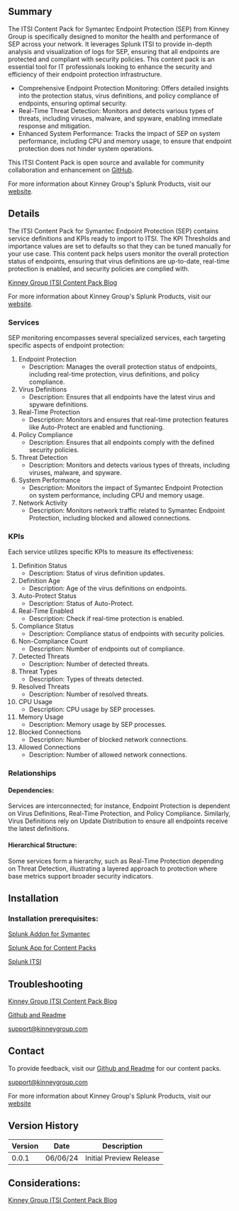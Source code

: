 ## Summary
The ITSI Content Pack for Symantec Endpoint Protection (SEP) from Kinney Group is specifically designed to monitor the health and performance of SEP across your network. It leverages Splunk ITSI to provide in-depth analysis and visualization of logs for SEP, ensuring that all endpoints are protected and compliant with security policies. This content pack is an essential tool for IT professionals looking to enhance the security and efficiency of their endpoint protection infrastructure.

* Comprehensive Endpoint Protection Monitoring: Offers detailed insights into the protection status, virus definitions, and policy compliance of endpoints, ensuring optimal security.
* Real-Time Threat Detection: Monitors and detects various types of threats, including viruses, malware, and spyware, enabling immediate response and mitigation.
* Enhanced System Performance: Tracks the impact of SEP on system performance, including CPU and memory usage, to ensure that endpoint protection does not hinder system operations.

This ITSI Content Pack is open source and available for community collaboration and enhancement on [GitHub](https://www.github.com/kinneygroup).

For more information about Kinney Group's Splunk Products, visit our [website](https://atlas.presidio.com).

## Details
The ITSI Content Pack for Symantec Endpoint Protection (SEP) contains service definitions and KPIs ready to import to ITSI. The KPI Thresholds and importance values are set to defaults so that they can be tuned manually for your use case. This content pack helps users monitor the overall protection status of endpoints, ensuring that virus definitions are up-to-date, real-time protection is enabled, and security policies are complied with.

[Kinney Group ITSI Content Pack Blog](https://kinneygroup.com/blog/installing-itsi-content-packs/)

For more information about Kinney Group's Splunk Products, visit our [website](https://atlas.presidio.com).

### Services
SEP monitoring encompasses several specialized services, each targeting specific aspects of endpoint protection:

1. Endpoint Protection
    * Description: Manages the overall protection status of endpoints, including real-time protection, virus definitions, and policy compliance.
2. Virus Definitions
    * Description: Ensures that all endpoints have the latest virus and spyware definitions.
3. Real-Time Protection
    * Description: Monitors and ensures that real-time protection features like Auto-Protect are enabled and functioning.
4. Policy Compliance
    * Description: Ensures that all endpoints comply with the defined security policies.
5. Threat Detection
    * Description: Monitors and detects various types of threats, including viruses, malware, and spyware.
6. System Performance
    * Description: Monitors the impact of Symantec Endpoint Protection on system performance, including CPU and memory usage.
7. Network Activity
    * Description: Monitors network traffic related to Symantec Endpoint Protection, including blocked and allowed connections.

### KPIs
Each service utilizes specific KPIs to measure its effectiveness:

1. Definition Status
    * Description: Status of virus definition updates.
2. Definition Age
    * Description: Age of the virus definitions on endpoints.
3. Auto-Protect Status
    * Description: Status of Auto-Protect.
4. Real-Time Enabled
    * Description: Check if real-time protection is enabled.
5. Compliance Status
    * Description: Compliance status of endpoints with security policies.
6. Non-Compliance Count
    * Description: Number of endpoints out of compliance.
7. Detected Threats
    * Description: Number of detected threats.
8. Threat Types
    * Description: Types of threats detected.
9. Resolved Threats
    * Description: Number of resolved threats.
10. CPU Usage
    * Description: CPU usage by SEP processes.
11. Memory Usage
    * Description: Memory usage by SEP processes.
12. Blocked Connections
    * Description: Number of blocked network connections.
13. Allowed Connections
    * Description: Number of allowed network connections.


### Relationships
#### Dependencies:
Services are interconnected; for instance, Endpoint Protection is dependent on Virus Definitions, Real-Time Protection, and Policy Compliance. Similarly, Virus Definitions rely on Update Distribution to ensure all endpoints receive the latest definitions.

#### Hierarchical Structure:
Some services form a hierarchy, such as Real-Time Protection depending on Threat Detection, illustrating a layered approach to protection where base metrics support broader security indicators.

## Installation

### Installation prerequisites:

[Splunk Addon for Symantec](https://splunkbase.splunk.com)

[Splunk App for Content Packs](https://splunkbase.splunk.com/app/5391)

[Splunk ITSI](https://www.splunk.com/en_us/products/it-service-intelligence.html)

## Troubleshooting

[Kinney Group ITSI Content Pack Blog](https://kinneygroup.com/blog/installing-itsi-content-packs/)

[Github and Readme](https://www.github.com/kinneygroup)

support@kinneygroup.com

## Contact

To provide feedback, visit our [Github and Readme](https://www.github.com/kinneygroup) for our content packs.

support@kinneygroup.com

For more information about Kinney Group's Splunk Products, visit our [website](https://atlas.presidio.com)

## Version History

| Version | Date  | Description                |
|---------|-------|----------------------------|
| 0.0.1   | 06/06/24 | Initial Preview Release    |

## Considerations:

[Kinney Group ITSI Content Pack Blog](https://kinneygroup.com/blog/installing-itsi-content-packs/)